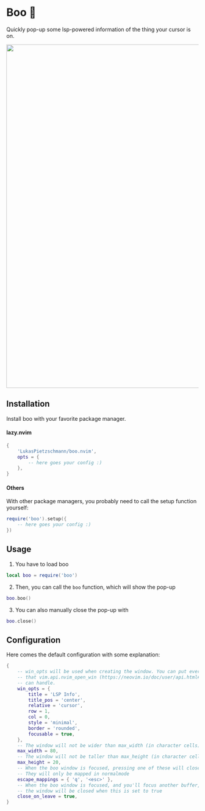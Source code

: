 # Boo 👻
Quickly pop-up some lsp-powered information of the thing your cursor is on.

<p align="center">
  <img src="https://github.com/LukasPietzschmann/boo.nvim/assets/49213919/2a54bb7d-cf7a-4248-bd5a-64dfbe2d776a" width="900px" />
</p>

## Installation
Install boo with your favorite package manager.

#### lazy.nvim
```lua
{
	'LukasPietzschmann/boo.nvim',
	opts = {
		-- here goes your config :)
	},
}
```

#### Others
With other package managers, you probably need to call the setup function yourself:
```lua
require('boo').setup({
	-- here goes your config :)
})
```

## Usage
1. You have to load boo
```lua
local boo = require('boo')
```
2. Then, you can call the `boo` function, which will show the pop-up
```lua
boo.boo()
```
3. You can also manually close the pop-up with
```lua
boo.close()
```

## Configuration
Here comes the default configuration with some explanation:
```lua
{
	-- win_opts will be used when creating the window. You can put everything here,
	-- that vim.api.nvim_open_win (https://neovim.io/doc/user/api.html#nvim_open_win())
	-- can handle.
	win_opts = {
		title = 'LSP Info',
		title_pos = 'center',
		relative = 'cursor',
		row = 1,
		col = 0,
		style = 'minimal',
		border = 'rounded',
		focusable = true,
	},
	-- The window will not be wider than max_width (in character cells)
	max_width = 80,
	-- The window will not be taller than max_height (in character cells)
	max_height = 20,
	-- When the boo window is focused, pressing one of these will close it.
	-- They will only be mapped in normalmode
	escape_mappings = { 'q', '<esc>' },
	-- When the boo window is focused, and you'll focus another buffer,
	-- the window will be closed when this is set to true
	close_on_leave = true,
}
```
